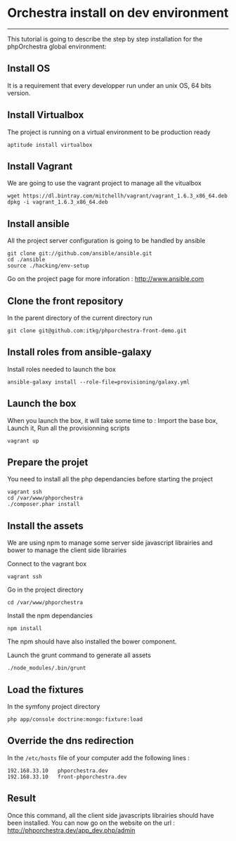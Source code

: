 # Orchestra install on dev environment #
--------

This tutorial is going to describe the step by step installation for the phpOrchestra global environment:

## Install OS
It is a requirement that every developper run under an unix OS, 64 bits version.

## Install Virtualbox
The project is running on a virtual environment to be production ready

    aptitude install virtualbox

## Install Vagrant
We are going to use the vagrant project to manage all the vitualbox

    wget https://dl.bintray.com/mitchellh/vagrant/vagrant_1.6.3_x86_64.deb
    dpkg -i vagrant_1.6.3_x86_64.deb

## Install ansible
All the project server configuration is going to be handled by ansible

    git clone git://github.com/ansible/ansible.git
    cd ./ansible
    source ./hacking/env-setup

Go on the project page for more inforation : http://www.ansible.com

## Clone the front repository
In the parent directory of the current directory run

    git clone git@github.com:itkg/phporchestra-front-demo.git

## Install roles from ansible-galaxy
Install roles needed to launch the box

    ansible-galaxy install --role-file=provisioning/galaxy.yml

## Launch the box
When you launch the box, it will take some time to :
Import the base box,
Launch it,
Run all the provisionning scripts

    vagrant up

## Prepare the projet
You need to install all the php dependancies before starting the project

    vagrant ssh
    cd /var/www/phporchestra
    ./composer.phar install

## Install the assets
We are using npm to manage some server side javascript librairies and bower to manage the client side librairies

Connect to the vagrant box

    vagrant ssh

Go in the project directory

    cd /var/www/phporchestra

Install the npm dependancies

    npm install

The npm should have also installed the bower component.

Launch the grunt command to generate all assets

    ./node_modules/.bin/grunt

## Load the fixtures
In the symfony project directory

    php app/console doctrine:mongo:fixture:load

## Override the dns redirection
In the `/etc/hosts` file of your computer add the following lines :

    192.168.33.10	phporchestra.dev
    192.168.33.10	front-phporchestra.dev

## Result
Once this command, all the client side javascripts librairies should have been installed.
You can now go on the website on the url : http://phporchestra.dev/app_dev.php/admin
